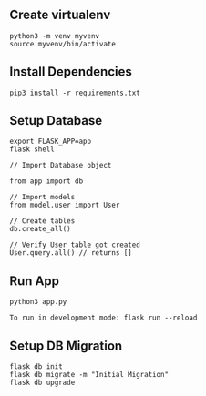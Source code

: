 ## Create virtualenv
```
python3 -m venv myvenv
source myvenv/bin/activate
```

## Install Dependencies
```pip3 install -r requirements.txt```

## Setup Database
```
export FLASK_APP=app
flask shell

// Import Database object

from app import db

// Import models
from model.user import User

// Create tables
db.create_all()

// Verify User table got created
User.query.all() // returns []
```

## Run App
```
python3 app.py

To run in development mode: flask run --reload
```

## Setup DB Migration
```
flask db init
flask db migrate -m "Initial Migration"
flask db upgrade
```